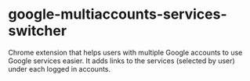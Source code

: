 # google-multiaccounts-services-switcher
Chrome extension that helps users with multiple Google accounts to use Google services easier. It adds links to the services (selected by user) under each logged in accounts.
